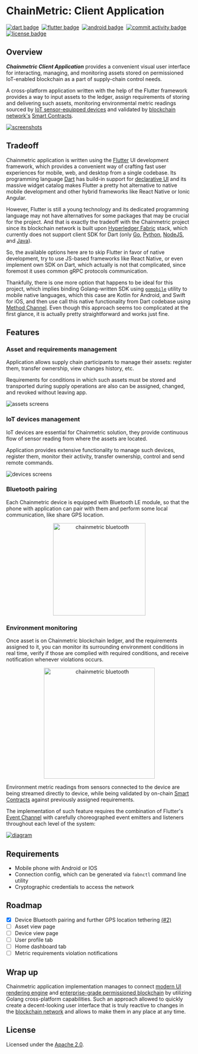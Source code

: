 # ChainMetric: Client Application

[![dart badge]][dart]&nbsp;
[![flutter badge]][flutter]&nbsp;
[![android badge]][flutter]&nbsp;
[![commit activity badge]][repo commit activity]&nbsp;
[![license badge]][license url]

## Overview

_**Chainmetric Client Application**_ provides a convenient visual user interface for interacting, managing, and monitoring assets stored on permissioned IoT-enabled blockchain as a part of supply-chain control needs.

A cross-platform application written with the help of the Flutter framework provides a way to input assets to the ledger, assign requirements of storing and delivering such assets, monitoring environmental metric readings sourced by [IoT sensor-equipped devices][chainmetric sensorsys repo] and validated by [blockchain network's][chainmetric network repo] [Smart Contracts][chainmetric contracts repo].

[![screenshots]][this repo]

## Tradeoff

Chainmetric application is written using the [Flutter][flutter] UI development framework, which provides a convenient way of crafting fast user experiences for mobile, web, and desktop from a single codebase. Its programming language [Dart][dart] has build-in support for [declarative UI][declarative ui] and its massive widget catalog makes Flutter a pretty hot alternative to native mobile development and other hybrid frameworks like React Native or Ionic Angular.

However, Flutter is still a young technology and its dedicated programming language may not have alternatives for some packages that may be crucial for the project. And that is exactly the tradeoff with the Chainmetric project since its blockchain network is built upon [Hyperledger Fabric][hyperledger fabric] stack, which currently does not support client SDK for Dart (only [Go][fabric sdk go], [Python][fabric sdk py], [NodeJS][fabric sdk node], and [Java][fabric sdk java]).

So, the available options here are to skip Flutter in favor of native development, try to use JS-based frameworks like React Native, or even implement own SDK on Dart, which actually is not that complicated, since foremost it uses common gRPC protocols communication.

Thankfully, there is one more option that happens to be ideal for this project, which implies binding Golang-written SDK using [`gomobile`][gomobile] utility to mobile native languages, which this case are Kotlin for Android, and Swift for iOS, and then use call this native functionality from Dart codebase using [Method Channel][method channel]. Even though this approach seems too complicated at the first glance, it is actually pretty straightforward and works just fine.

## Features

### Asset and requirements management

Application allows supply chain participants to manage their assets: register them, transfer ownership, view changes history, etc.

Requirements for conditions in which such assets must be stored and transported during supply operations
are also can be assigned, changed, and revoked without leaving app.

![assets screens]

### IoT devices management

IoT devices are essential for Chainmetric solution, they provide continuous flow of sensor reading from where the assets are located.

Application provides extensive functionality to manage such devices, register them, monitor their activity, transfer ownership, control and send remote commands.

![devices screens]

### Bluetooth pairing

Each Chainmetric device is equipped with Bluetooth LE module, so that the phone with application can pair with them
and perform some local communication, like share GPS location.

<p align="center">
    <img src="https://github.com/timoth-y/chainmetric-app/blob/github/update_readme/docs/bluetooth_pairing.gif?raw=true" alt="chainmetric bluetooth" width="250px"/>
</p>

### Environment monitoring

Once asset is on Chainmetric blockchain ledger, and the requirements assigned to it, you can monitor its surrounding
environment conditions in real time, verify if those are complied with required conditions, and receive notification whenever violations occurs.

<p align="center">
    <img src="https://github.com/timoth-y/chainmetric-app/blob/github/update_readme/docs/readings_streaming.gif?raw=true" alt="chainmetric bluetooth" style="width:300px;"/>
</p>

Environment metric readings from sensors connected to the device are being streamed directly to device,
while being validated by on-chain [Smart Contracts][chainmetric contracts repo] against previously assigned requirements.

The implementation of such feature requires the combination of Flutter's [Event Channel][event channel] with carefully choreographed event emitters and listeners throughout each level of the system:

[![diagram]][this repo]

[assets screens]: https://github.com/timoth-y/chainmetric-app/blob/github/update_readme/docs/asset_management.png?raw=true
[devices screens]: https://github.com/timoth-y/chainmetric-app/blob/github/update_readme/docs/device_management.png?raw=true
[bluetooth screens]: https://github.com/timoth-y/chainmetric-app/blob/github/update_readme/docs/bluetooth_pairing.png?raw=true
[diagram]: https://github.com/timoth-y/chainmetric-app/blob/master/docs/diagram.png?raw=true


## Requirements

- Mobile phone with Android or IOS
- Connection config, which can be generated via `fabnctl` command line utility
- Cryptographic credentials to access the network

## Roadmap

- [x] Device Bluetooth pairing and further GPS location tethering [(#2)](https://github.com/timoth-y/chainmetric-app/pull/2)
- [ ] Asset view page
- [ ] Device view page
- [ ] User profile tab
- [ ] Home dashboard tab
- [ ] Metric requirements violation notifications

## Wrap up

Chainmetric application implementation manages to connect [modern UI rendering engine][flutter] and [enterprise-grade permissioned blockchain][hyperledger fabric] by utilizing Golang cross-platform capabilities. Such an approach allowed to quickly create a decent-looking user interface that is truly reactive to changes in the [blockchain network][chainmetric network repo] and allows to make them in any place at any time.

## License

Licensed under the [Apache 2.0][license file].


[dart badge]: https://img.shields.io/badge/Code-Dart-informational?style=flat&logo=dart&logoColor=white&color=50B1AA
[lines counter]: https://img.shields.io/tokei/lines/github/timoth-y/chainmetric-contracts?color=teal&label=Lines
[commit activity badge]: https://img.shields.io/github/commit-activity/m/timoth-y/chainmetric-contracts?label=Commit%20activity&color=teal
[flutter badge]: https://img.shields.io/badge/Framework-Flutter-informational?style=flat&logo=flutter&logoColor=white&color=3374E0
[android badge]: https://img.shields.io/badge/Android-Supported-informational?style=flat&logo=android&logoColor=white&color=87B153
[license badge]: https://img.shields.io/badge/License-Apache%202.0-informational?style=flat&color=blue

[screenshots]: https://github.com/timoth-y/chainmetric-app/blob/master/docs/screenshots.png?raw=true

[this repo]: https://github.com/timoth-y/chainmetric-app
[dart]: https://dart.dev
[flutter]: https://flutter.dev
[repo commit activity]: https://github.com/timoth-y/kicksware-api/graphs/commit-activity
[license url]: https://www.apache.org/licenses/LICENSE-2.0

[declarative ui]: https://flutter.dev/docs/get-started/flutter-for/declarative
[widget catalog]: https://flutter.dev/docs/development/ui/widgets

[hyperledger fabric]: https://www.hyperledger.org/use/fabric
[fabric sdk go]: https://github.com/hyperledger/fabric-sdk-go
[fabric sdk py]: https://github.com/hyperledger/fabric-sdk-py
[fabric sdk node]: https://github.com/hyperledger/fabric-sdk-node
[fabric sdk java]: https://github.com/hyperledger/fabric-sdk-java
[gomobile]: https://github.com/golang/mobile
[method channel]: https://api.flutter.dev/flutter/services/MethodChannel-class.html
[event channel]: https://api.flutter.dev/flutter/services/EventChannel-class.html

[chainmetric network repo]: https://github.com/timoth-y/chainmetric-network
[chainmetric contracts repo]: https://github.com/timoth-y/chainmetric-contracts
[chainmetric sensorsys repo]: https://github.com/timoth-y/chainmetric-sensorsys

[license file]: https://github.com/timoth-y/chainmetric-network/blob/main/LICENSE
